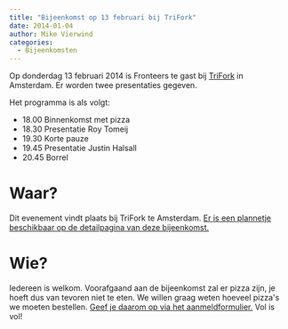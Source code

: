 ```yaml
---
title: "Bijeenkomst op 13 februari bij TriFork"
date: 2014-01-04
author: Mike Vierwind
categories: 
  - Bijeenkomsten
---
```

Op donderdag 13 februari 2014 is Fronteers te gast bij [TriFork](http://www.trifork.nl/) in Amsterdam. Er worden twee presentaties gegeven.

Het programma is als volgt:

* 18.00 Binnenkomst met pizza
* 18.30 Presentatie Roy Tomeij
* 19.30 Korte pauze
* 19.45 Presentatie Justin Halsall
* 20.45 Borrel

# Waar?

Dit evenement vindt plaats bij TriFork te Amsterdam. [Er is een plannetje beschikbaar op de detailpagina van deze bijeenkomst.](/bijeenkomsten/2014/trifork)

# Wie?

Iedereen is welkom. Voorafgaand aan de bijeenkomst zal er pizza zijn, je hoeft dus van tevoren niet te eten. We willen graag weten hoeveel pizza's we moeten bestellen. [Geef je daarom op via het aanmeldformulier.](/bijeenkomsten/2014/trifork#formulier-1) Vol is vol!

